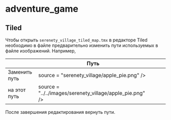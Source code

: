 # adventure_game

## Tiled

Чтобы открыть `serenety_village_tiled_map.tmx` в редакторе Tiled необходимо в файле предварительно изменить пути используемых в файле изображений. Например, 

|               | Путь                                                      |   |   |   |
|---------------|-----------------------------------------------------------|---|---|---|
| Заменить путь | source = "serenety_village/apple_pie.png" />       |   |   |   |
| на этот путь  | source = "../../images/serenety_village/apple_pie.png" /> |   |   |   |

После завершения редактирования вернуть пути.